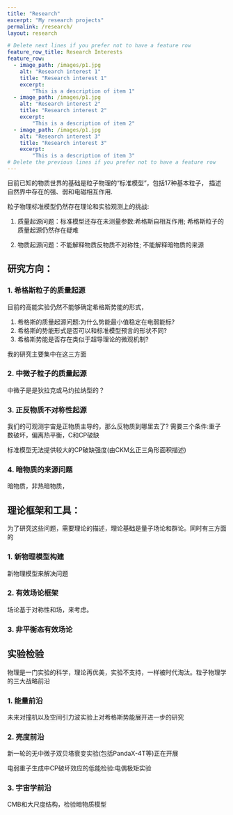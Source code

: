 ```yaml
---
title: "Research"
excerpt: "My research projects"
permalink: /research/
layout: research

# Delete next lines if you prefer not to have a feature row
feature_row_title: Research Interests
feature_row:
  - image_path: /images/p1.jpg
    alt: "Research interest 1"
    title: "Research interest 1"
    excerpt:
        "This is a description of item 1"
  - image_path: /images/p1.jpg
    alt: "Research interest 2"
    title: "Research interest 2"
    excerpt:
        "This is a description of item 2"
  - image_path: /images/p1.jpg
    alt: "Research interest 3"
    title: "Research interest 3"
    excerpt:
        "This is a description of item 3"
# Delete the previous lines if you prefer not to have a feature row
---
```


目前已知的物质世界的基础是粒子物理的“标准模型”，包括17种基本粒子， 描述自然界中存在的强、弱和电磁相互作用.

粒子物理标准模型仍然存在理论和实验观测上的挑战:

1. 质量起源问题：标准模型还存在未测量参数:希格斯自相互作用; 希格斯粒子的质量起源仍然存在疑难

2. 物质起源问题：不能解释物质反物质不对称性; 不能解释暗物质的来源

## 研究方向：

### 1. 希格斯粒子的质量起源 

目前的高能实验仍然不能够确定希格斯势能的形式，
1. 希格斯的质量起源问题:为什么势能最小值稳定在电弱能标? 
2. 希格斯的势能形式是否可以和标准模型预言的形状不同?
3. 希格斯势能是否存在类似于超导理论的微观机制?

我的研究主要集中在这三方面




### 2. 中微子粒子的质量起源 

中微子是是狄拉克或马约拉纳型的？



### 3. 正反物质不对称性起源

我们的可观测宇宙是正物质主导的，那么反物质到哪里去了? 需要三个条件:重子数破坏，偏离热平衡，C和CP破缺

标准模型无法提供较大的CP破缺强度(由CKM幺正三角形面积描述)



### 4. 暗物质的来源问题

暗物质，非热暗物质，


## 理论框架和工具：

为了研究这些问题，需要理论的描述，理论基础是量子场论和群论。同时有三方面的

### 1. 新物理模型构建

新物理模型来解决问题

### 2. 有效场论框架

场论基于对称性和场，来考虑。

### 3. 非平衡态有效场论





## 实验检验

物理是一门实验的科学，理论再优美，实验不支持，一样被时代淘汰。粒子物理学的三大战略前沿

### 1. 能量前沿

未来对撞机以及空间引力波实验上对希格斯势能展开进一步的研究

### 2. 亮度前沿

新一轮的无中微子双贝塔衰变实验(包括PandaX-4T等)正在开展

电弱重子生成中CP破坏效应的低能检验:电偶极矩实验

### 3. 宇宙学前沿

CMB和大尺度结构，检验暗物质模型



<!-- Delete next line if you prefer not to have a feature row. -->
<!--{% if page.feature_row %}-->
<!--  {% include feature_row %} -->
<!-- {% endif %} -->
<!-- Delete previous lines if you prefer not to have a feature row. -->
